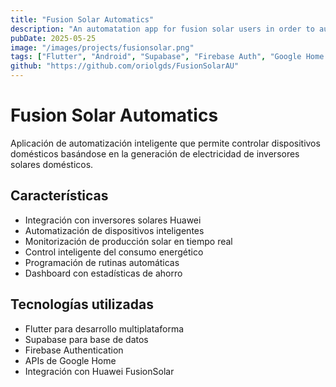 ```yaml
---
title: "Fusion Solar Automatics"
description: "An automatation app for fusion solar users in order to automatize home devices depending on electricity generation by solar home inverter,"
pubDate: 2025-05-25
image: "/images/projects/fusionsolar.png"
tags: ["Flutter", "Android", "Supabase", "Firebase Auth", "Google Home APIs", "APIs"]
github: "https://github.com/oriolgds/FusionSolarAU"
---
```


# Fusion Solar Automatics

Aplicación de automatización inteligente que permite controlar dispositivos domésticos basándose en la generación de electricidad de inversores solares domésticos.

## Características

- Integración con inversores solares Huawei
- Automatización de dispositivos inteligentes
- Monitorización de producción solar en tiempo real
- Control inteligente del consumo energético
- Programación de rutinas automáticas
- Dashboard con estadísticas de ahorro

## Tecnologías utilizadas

- Flutter para desarrollo multiplataforma
- Supabase para base de datos
- Firebase Authentication
- APIs de Google Home
- Integración con Huawei FusionSolar